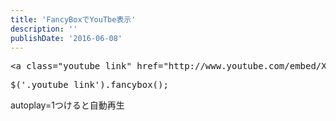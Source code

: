 ```yaml
---
title: 'FancyBoxでYouTbe表示'
description: ''
publishDate: '2016-06-08'
---
```


<pre class="brush: xml; title: ; notranslate" title="">&lt;a class="youtube_link" href="http://www.youtube.com/embed/XXXXXXXXXX?&amp;rel=0" data-fancybox-type="iframe"&gt;YouTube&lt;/a&gt;</pre>
<pre class="brush: jscript; title: ; notranslate" title="">$('.youtube_link').fancybox();</pre>
<p>autoplay=1つけると自動再生</p>

